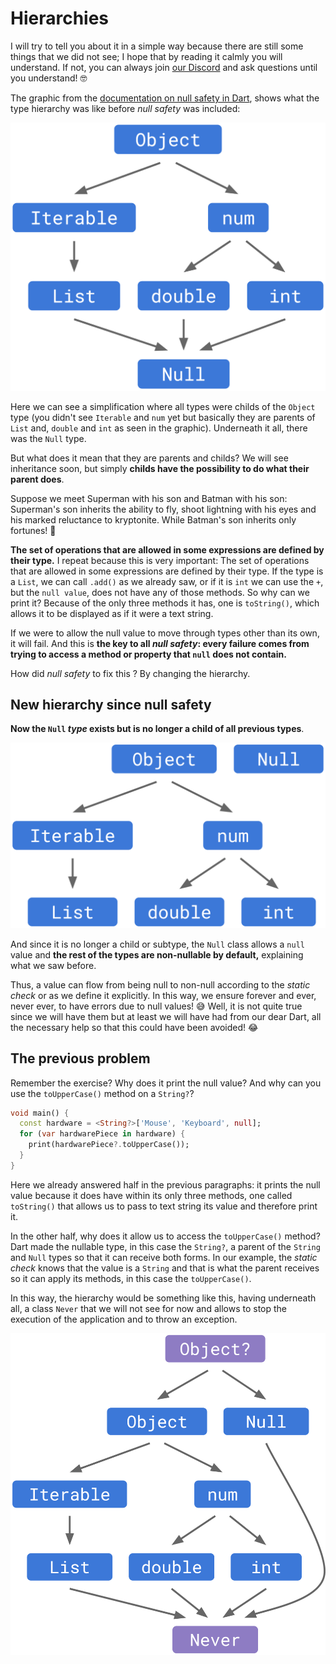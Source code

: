 # Hierarchies

I will try to tell you about it in a simple way because there are still some things that we did not see; I hope that by reading it calmly you will understand. If not, you can always join [our Discord](https://discord.gg/vpPVf7guPC)  and ask questions until you understand! 🤓

The graphic from the [documentation on null safety in Dart](https://dart.dev/null-safety/understanding-null-safety), shows what the type hierarchy was like before _null safety_ was included:

![Type hierarchy before null safety](4.1_jerarquias_antes_de_null_safety.png)

Here we can see a simplification where all types were childs of the `Object` type (you didn't see `Iterable` and `num` yet but basically they are parents of `List` and, `double` and `int` as seen in the graphic). Underneath it all, there was the `Null` type.

But what does it mean that they are parents and childs? We will see inheritance soon, but simply __childs have the possibility to do what their parent does__.

Suppose we meet Superman with his son and Batman with his son: Superman's son inherits the ability to fly, shoot lightning with his eyes and his marked reluctance to kryptonite. While Batman's son inherits only fortunes! 🤣

__The set of operations that are allowed in some expressions are defined by their type.__ I repeat because this is very important: The set of operations that are allowed in some expressions are defined by their type. If the type is a `List`, we can call `.add()` as we already saw, or if it is `int` we can use the `+`, but the `null value`, does not have any of those methods. So why can we print it? Because of the only three methods it has, one is `toString()`, which allows it to be displayed as if it were a text string.

If we were to allow the null value to move through types other than its own, it will fail. And this is __the key to all _null safety_: every failure comes from trying to access a method or property that `null` does not contain.__

How did _null safety_ to fix this ? By changing the hierarchy.

## New hierarchy since null safety

__Now the `Null` _type_ exists but is no longer a child of all previous types__.

![New hierarchy since _null safety_](4.2_jerarquias_despues_de_null_safety.png)

And since it is no longer a child or subtype, the `Null` class allows a `null` value and __the rest of the types are non-nullable by default,__ explaining what we saw before.

Thus, a value can flow from being null to non-null according to the _static check_ or as we define it explicitly. In this way, we ensure forever and ever, never ever, to have errors due to null values! 😅 Well, it is not quite true since we will have them but at least we will have had from our dear Dart, all the necessary help so that this could have been avoided! 😂

## The previous problem

Remember the exercise? Why does it print the null value? And why can you use the `toUpperCase()` method on a `String?`?

```dart
void main() {
  const hardware = <String?>['Mouse', 'Keyboard', null];
  for (var hardwarePiece in hardware) {
    print(hardwarePiece?.toUpperCase());
  }
}
```

Here we already answered half in the previous paragraphs: it prints the null value because it does have within its only three methods, one called `toString()` that allows us to pass to text string its value and therefore print it.

In the other half, why does it allow us to access the `toUpperCase()` method? Dart made the nullable type, in this case the `String?`, a parent of the `String` and `Null` types so that it can receive both forms. In our example, the _static check_ knows that the value is a `String` and that is what the parent receives so it can apply its methods, in this case the `toUpperCase()`.

In this way, the hierarchy would be something like this, having underneath all, a class `Never` that we will not see for now and allows to stop the execution of the application and to throw an exception.

![Final simplified hierarchy](4.3_jerarquia_final.png)
